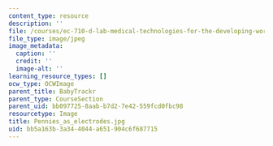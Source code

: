 ```yaml
---
content_type: resource
description: ''
file: /courses/ec-710-d-lab-medical-technologies-for-the-developing-world-spring-2010/bb5a163b3a344044a651904c6f687715_Pennies_as_electrodes.jpg
file_type: image/jpeg
image_metadata:
  caption: ''
  credit: ''
  image-alt: ''
learning_resource_types: []
ocw_type: OCWImage
parent_title: BabyTrackr
parent_type: CourseSection
parent_uid: bb097725-8aab-b7d2-7e42-559fcd0fbc98
resourcetype: Image
title: Pennies_as_electrodes.jpg
uid: bb5a163b-3a34-4044-a651-904c6f687715
---
```

